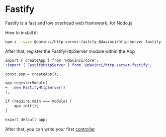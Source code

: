 # Fastify

Fastify is a fast and low overhead web framework, for Node.js

How to install it:
```bash
npm i --save @davinci/http-server-fastify @davinci/http-server fastify @fastify/cors @fastify/static qs
```

After that, register the FastifyHttpServer module within the App

```diff
import { createApp } from '@davinci/core';
+import { FastifyHttpServer } from '@davinci/http-server-fastify';

const app = createApp();

app.registerModule(
+	new FastifyHttpServer()
);

if (require.main === module) {
	app.init();
}

export default app;

```

After that, you can write your first [controller](controllers)
